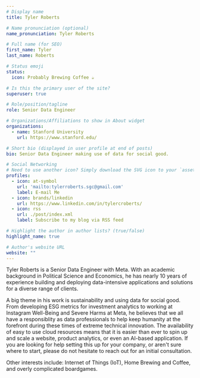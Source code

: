 ```yaml
---
# Display name
title: Tyler Roberts

# Name pronunciation (optional)
name_pronunciation: Tyler Roberts

# Full name (for SEO)
first_name: Tyler
last_name: Roberts

# Status emoji
status: 
  icon: Probably Brewing Coffee ☕️

# Is this the primary user of the site?
superuser: true

# Role/position/tagline
role: Senior Data Engineer

# Organizations/Affiliations to show in About widget
organizations:
  - name: Stanford University
    url: https://www.stanford.edu/

# Short bio (displayed in user profile at end of posts)
bio: Senior Data Engineer making use of data for social good.

# Social Networking
# Need to use another icon? Simply download the SVG icon to your `assets/media/icons/` folder.
profiles:
  - icon: at-symbol
    url: 'mailto:tylerroberts.sgc@gmail.com'
    label: E-mail Me
  - icon: brands/linkedin
    url: https://www.linkedin.com/in/tylercroberts/
  - icon: rss
    url: ./post/index.xml
    label: Subscribe to my blog via RSS feed

# Highlight the author in author lists? (true/false)
highlight_name: true

# Author's website URL
website: ""
---
```


Tyler Roberts is a Senior Data Engineer with Meta. With an academic background in Political Science and Economics, he has nearly 10 years of experience building and deploying data-intensive applications and solutions for a diverse range of clients.

A big theme in his work is sustainability and using data for social good. From developing ESG metrics for investment analytics to working at Instagram Well-Being and Severe Harms at Meta, he believes that we all have a responsiblity as data professionals to help keep humanity at the forefront during these times of extreme technical innovation. The availability of easy to use cloud resources means that it is easier than ever to spin up and scale a website, product analytics, or even an AI-based application. If you are looking for help setting this up for your company, or aren't sure where to start, please do not hesitate to reach out for an initial consultation.

Other interests include: Internet of Things (IoT), Home Brewing and Coffee, and overly complicated boardgames. 